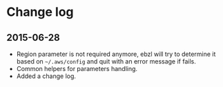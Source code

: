 # Change log

## 2015-06-28
- Region parameter is not required anymore, ebzl will try to determine it based on `~/.aws/config` and quit with an error message if fails.
- Common helpers for parameters handling.
- Added a change log.
